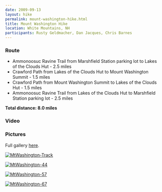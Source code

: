 ```yaml
---
date: 2009-09-13
layout: hike
permalink: mount-washington-hike.html
title: Mount Washington Hike
location: White Mountains, NH
participants: Rusty Geldmacher, Dan Jacques, Chris Barnes
---
```


### Route

  * Ammonoosuc Ravine Trail from Marshfield Station parking lot to Lakes of the Clouds Hut - 2.5 miles
  * Crawford Path from Lakes of the Clouds Hut to Mount Washington Summit - 1.5 miles
  * Crawford Path from Mount Washington Summit to Lakes of the Clouds Hut - 1.5 miles
  * Ammonoosuc Ravine Trail from Lakes of the Clouds Hut to Marshfield Station parking lot - 2.5 miles

**Total distance: 8.0 miles**

### Video

### Pictures

Full gallery [here](http://www.flickr.com/photos/geldmacher/sets/72157622250039181/).

[![MtWashington-Track](http://farm3.static.flickr.com/2456/3922456410_00a821b599.jpg)](http://www.flickr.com/photos/geldmacher/3922456410/)

[![MtWashington-44](http://farm4.static.flickr.com/3498/3922397374_b4d7b4ac9e.jpg)](http://www.flickr.com/photos/geldmacher/3922397374/)

[![MtWashington-57](http://farm3.static.flickr.com/2473/3922404948_7203cd5f63.jpg)](http://www.flickr.com/photos/geldmacher/3922404948/)

[![MtWashington-67](http://farm4.static.flickr.com/3477/3921626667_2aca4b2d24.jpg)](http://www.flickr.com/photos/geldmacher/3921626667/)
